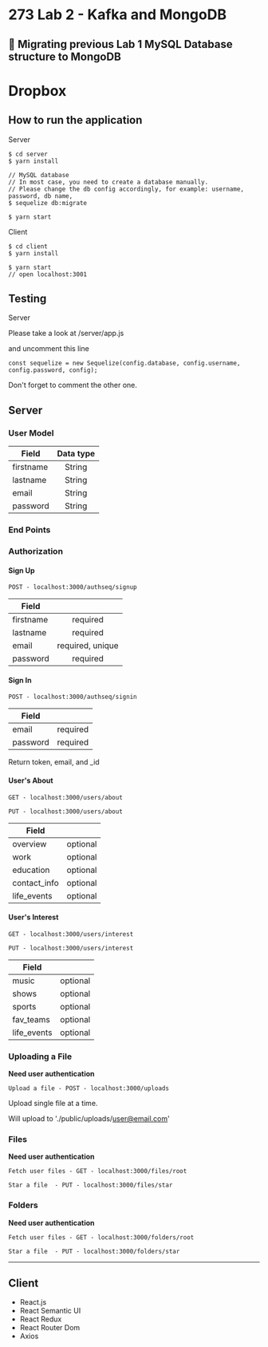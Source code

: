 # 273 Lab 2 - Kafka and MongoDB

## 🚀 Migrating previous Lab 1 MySQL Database structure to MongoDB

# Dropbox

## How to run the application

Server
```
$ cd server
$ yarn install

// MySQL database
// In most case, you need to create a database manually.
// Please change the db config accordingly, for example: username, password, db name,
$ sequelize db:migrate

$ yarn start
```

Client
```
$ cd client
$ yarn install

$ yarn start
// open localhost:3001

```


## Testing

Server

Please take a look at /server/app.js

and uncomment this line
```
const sequelize = new Sequelize(config.database, config.username, config.password, config);
```
Don't forget to comment the other one.


## Server

### User Model

| Field         | Data type     |
| --------------|:-------------:|
| firstname     | String        |
| lastname      | String        |
| email         | String        |
| password      | String        |



### End Points

### Authorization
#### Sign Up
```
POST - localhost:3000/authseq/signup
```
| Field         |      |
| --------------|:-------------:|
| firstname     | required        |
| lastname      | required        |
| email         | required, unique        |
| password      | required        |


#### Sign In
```
POST - localhost:3000/authseq/signin
```
| Field         |      |
| --------------|:-------------:|
| email         | required        |
| password      | required        |

Return token, email, and _id

#### User's About 
```
GET - localhost:3000/users/about
```
```
PUT - localhost:3000/users/about
```
| Field         |      |
| --------------|:-------------:|
| overview     | optional        |
| work      | optional        |
| education         | optional        |
| contact_info     | optional        |
| life_events     | optional        |


#### User's Interest
```
GET - localhost:3000/users/interest
```
```
PUT - localhost:3000/users/interest
```
| Field         |      |
| --------------|:-------------:|
| music     | optional        |
| shows      | optional        |
| sports         | optional        |
| fav_teams     | optional        |
| life_events     | optional        |


### Uploading a File
**Need user authentication**
```
Upload a file - POST - localhost:3000/uploads

```

Upload single file at a time.

Will upload to './public/uploads/<user@email.com>'

### Files
**Need user authentication**
```
Fetch user files - GET - localhost:3000/files/root

```

```
Star a file  - PUT - localhost:3000/files/star

```

### Folders
**Need user authentication**
```
Fetch user files - GET - localhost:3000/folders/root

```

```
Star a file  - PUT - localhost:3000/folders/star

```



---
## Client

* React.js
* React Semantic UI
* React Redux
* React Router Dom
* Axios


